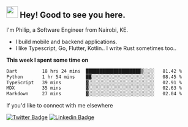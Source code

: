 <h2><img src="https://slackmojis.com/emojis/3643-cool-doge/download" width="30"/> Hey! Good to see you here.</h2>

<p>I'm Philip, a Software Engineer from Nairobi, KE. 

- I build mobile and backend applications.
- I like Typescript, Go, Flutter, Kotlin.. I write Rust sometimes too..</p>

**This week I spent some time on**
<!--START_SECTION:waka-->

```txt
Dart         18 hrs 24 mins  ████████████████████▒░░░░   81.42 %
Python       1 hr 54 mins    ██░░░░░░░░░░░░░░░░░░░░░░░   08.45 %
TypeScript   39 mins         ▓░░░░░░░░░░░░░░░░░░░░░░░░   02.91 %
MDX          35 mins         ▓░░░░░░░░░░░░░░░░░░░░░░░░   02.63 %
Markdown     27 mins         ▓░░░░░░░░░░░░░░░░░░░░░░░░   02.04 %
```

<!--END_SECTION:waka-->

If you'd like to connect with me elsewhere

[![Twitter Badge](https://img.shields.io/badge/-Twitter-1ca0f1?style=flat-square&labelColor=1ca0f1&logo=twitter&logoColor=white&link=https://twitter.com/_diogorodrigues)](https://twitter.com/kimathiphil)  [![Linkedin Badge](https://img.shields.io/badge/-LinkedIn-blue?style=flat-square&logo=Linkedin&logoColor=white&link=https://www.linkedin.com/in/philip-kimathi-2604a9114/)](https://www.linkedin.com/in/philip-kimathi-2604a9114/)
